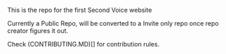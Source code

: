 This is the repo for the first Second Voice website 

Currently a Public Repo, will be converted to a Invite only repo once repo creator figures it out.

Check (CONTRIBUTING.MD)[] for contribution rules.

